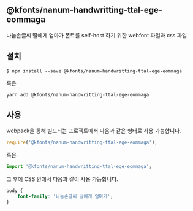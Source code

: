 
@kfonts/nanum-handwritting-ttal-ege-eommaga
---------------------

나눔손글씨 딸에게 엄마가 폰트를 self-host 하기 위한 webfont 파일과 css 파일

설치
----

```
$ npm install --save @kfonts/nanum-handwritting-ttal-ege-eommaga
```

혹은

```
yarn add @kfonts/nanum-handwritting-ttal-ege-eommaga
```

사용
----

webpack을 통해 빌드되는 프로젝트에서 다음과 같은 형태로 사용 가능합니다.

```js
require('@kfonts/nanum-handwritting-ttal-ege-eommaga');
```

혹은

```js
import '@kfonts/nanum-handwritting-ttal-ege-eommaga';
```

그 후에 CSS 안에서 다음과 같이 사용 가능합니다.

```css
body {
    font-family: '나눔손글씨 딸에게 엄마가';
}
```
